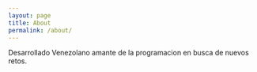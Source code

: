 ```yaml
---
layout: page
title: About
permalink: /about/
---
```


Desarrollado Venezolano amante de la programacion en busca de nuevos retos.

